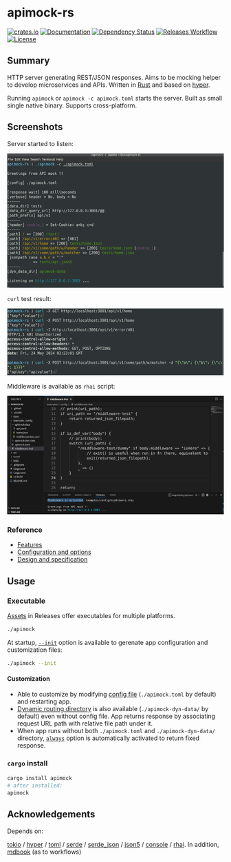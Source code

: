 # apimock-rs

[![crates.io](https://img.shields.io/crates/v/apimock?label=latest)](https://crates.io/crates/apimock)
[![Documentation](https://docs.rs/apimock/badge.svg?version=latest)](https://docs.rs/apimock)
[![Dependency Status](https://deps.rs/crate/apimock/latest/status.svg)](https://deps.rs/crate/apimock)
[![Releases Workflow](https://github.com/nabbisen/apimock-rs/actions/workflows/release-executable.yaml/badge.svg)](https://github.com/nabbisen/apimock-rs/actions/workflows/release-executable.yaml)
[![License](https://img.shields.io/github/license/nabbisen/apimock-rs)](https://github.com/nabbisen/apimock-rs/blob/main/LICENSE)

## Summary

HTTP server generating REST/JSON responses. Aims to be mocking helper to develop microservices and APIs. Written in [Rust](https://www.rust-lang.org/) and based on [hyper](https://hyper.rs/).

Running `apimock` or `apimock -c apimock.toml` starts the server. Built as small single native binary. Supports cross-platform.

## Screenshots

Server started to listen:

![server starts](docs/.assets/demo-01.png)

`curl` test result:

![server responds](docs/.assets/demo-02.png)

Middleware is available as `rhai` script:

![server responds](docs/.assets/demo-03.png)

### Reference

- [Features](docs/FEATURES.md)
- [Configuration and options](docs/CONFIGURE.md)
- [Design and specification](docs/SPECS.md)

## Usage

### Executable

[Assets](https://github.com/nabbisen/apimock-rs/releases/latest) in Releases offer executables for multiple platforms.

```sh
./apimock
```

At startup, [`--init`](docs/CONFIGURE.md#--init) option is available to gerenate app configuration and customization files:

```sh
./apimock --init
```

#### Customization

- Able to customize by modifying [config file](docs/CONFIGURE.md) (`./apimock.toml` by default) and restarting app.
- [Dynamic routing directory](docs/CONFIGURE.md#generaldyn_data_dir) is also available (`./apimock-dyn-data/` by default) even without config file. App returns response by associating request URL path with relative file path under it.
- When app runs without both `./apimock.toml` and `./apimock-dyn-data/` directory, [`always`](./CONFIGURE.md#configuration) option is automatically activated to return fixed response.

### `cargo` install

```sh
cargo install apimock
# after installed:
apimock
```

## Acknowledgements

Depends on:

[tokio](https://github.com/tokio-rs/tokio) / [hyper](https://hyper.rs/) / [toml](https://github.com/toml-rs/toml) / [serde](https://serde.rs/) / [serde_json](https://github.com/serde-rs/json) / [json5](https://github.com/callum-oakley/json5-rs) / [console](https://github.com/console-rs/console) / [rhai](https://github.com/rhaiscript/rhai). In addition, [mdbook](https://github.com/rust-lang/mdBook) (as to workflows)
